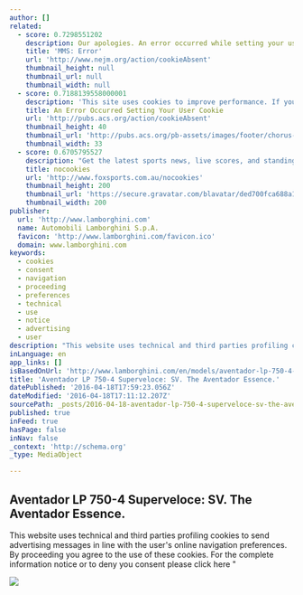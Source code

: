 ```yaml
---
author: []
related:
  - score: 0.7298551202
    description: Our apologies. An error occurred while setting your user cookie. Please set your browser to accept cookies to continue.
    title: 'MMS: Error'
    url: 'http://www.nejm.org/action/cookieAbsent'
    thumbnail_height: null
    thumbnail_url: null
    thumbnail_width: null
  - score: 0.7188139558000001
    description: 'This site uses cookies to improve performance. If your browser does not accept cookies, you cannot view this site. There are many reasons why a cookie could not be set correctly. Below are the most common reasons: You have cookies disabled in your browser.'
    title: An Error Occurred Setting Your User Cookie
    url: 'http://pubs.acs.org/action/cookieAbsent'
    thumbnail_height: 40
    thumbnail_url: 'http://pubs.acs.org/pb-assets/images/footer/chorus-logo.png'
    thumbnail_width: 33
  - score: 0.6705795527
    description: "Get the latest sports news, live scores, and standings from around the world on Australia's sports leader Fox Sports"
    title: nocookies
    url: 'http://www.foxsports.com.au/nocookies'
    thumbnail_height: 200
    thumbnail_url: 'https://secure.gravatar.com/blavatar/ded700fca688a141c6769bb5f69425d9?s=200&ts=1460993205'
    thumbnail_width: 200
publisher:
  url: 'http://www.lamborghini.com'
  name: Automobili Lamborghini S.p.A.
  favicon: 'http://www.lamborghini.com/favicon.ico'
  domain: www.lamborghini.com
keywords:
  - cookies
  - consent
  - navigation
  - proceeding
  - preferences
  - technical
  - use
  - notice
  - advertising
  - user
description: "This website uses technical and third parties profiling cookies to send advertising messages in line with the user's online navigation preferences. By proceeding you agree to the use of these cookies. For the complete information notice or to deny you consent please click here \""
inLanguage: en
app_links: []
isBasedOnUrl: 'http://www.lamborghini.com/en/models/aventador-lp-750-4-superveloce/overview/'
title: 'Aventador LP 750-4 Superveloce: SV. The Aventador Essence.'
datePublished: '2016-04-18T17:59:23.056Z'
dateModified: '2016-04-18T17:11:12.207Z'
sourcePath: _posts/2016-04-18-aventador-lp-750-4-superveloce-sv-the-aventador-essence.md
published: true
inFeed: true
hasPage: false
inNav: false
_context: 'http://schema.org'
_type: MediaObject

---
```

<article style=""><h1>Aventador LP 750-4 Superveloce: SV. The Aventador Essence.</h1><p>This website uses technical and third parties profiling cookies to send advertising messages in line with the user's online navigation preferences. By proceeding you agree to the use of these cookies. For the complete information notice or to deny you consent please click here "</p><img src="http://cdn.lamborghini.com/content/models/aventador_lp750-4_superveloce/av-lp750-4_sv_ov1_1920x1080.jpg" /></article>